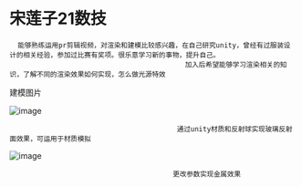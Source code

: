 # 宋莲子21数技






      能够熟练运用pr剪辑视频，对渲染和建模比较感兴趣，在自己研究unity，曾经有过服装设计的相关经验，参加过比赛有奖项。很乐意学习新的事物，提升自己。
                                               加入后希望能够学习渲染相关的知识，了解不同的渲染效果如何实现，怎么做光源特效
   建模图片




![image](https://user-images.githubusercontent.com/65335083/133916041-3c9ff478-aa38-4a45-b96f-aca62aa92a9e.png)





                                             通过unity材质和反射球实现玻璃反射面效果，可运用于材质模拟











![image](https://user-images.githubusercontent.com/65335083/133916089-5580c02a-de95-4f23-a983-9485ae774602.png)


                                            更改参数实现金属效果
